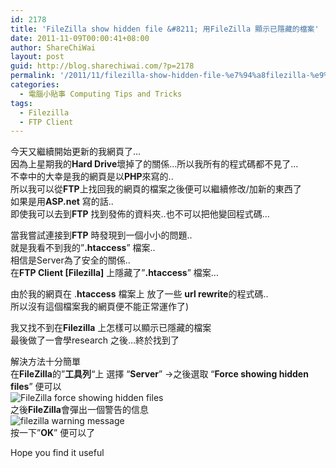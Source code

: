 ```yaml
---
id: 2178
title: 'FileZilla show hidden file &#8211; 用FileZilla 顯示已隱藏的檔案'
date: 2011-11-09T00:00:41+08:00
author: ShareChiWai
layout: post
guid: http://blog.sharechiwai.com/?p=2178
permalink: '/2011/11/filezilla-show-hidden-file-%e7%94%a8filezilla-%e9%a1%af%e7%a4%ba%e5%b7%b2%e9%9a%b1%e8%97%8f%e7%9a%84%e6%aa%94%e6%a1%88/'
categories:
  - 電腦小貼事 Computing Tips and Tricks
tags:
  - Filezilla
  - FTP Client
---
```

今天又繼續開始更新的我網頁了&#8230;  
因為上星期我的**Hard Drive**壞掉了的關係&#8230;所以我所有的程式碼都不見了&#8230;  
不幸中的大幸是我的網頁是以**PHP**來寫的..  
所以我可以從**FTP**上找回我的網頁的檔案之後便可以繼續修改/加新的東西了  
如果是用**ASP.net** 寫的話..  
即使我可以去到**FTP** 找到發佈的資料夾..也不可以把他變回程式碼&#8230;

當我嘗試連接到**FTP** 時發現到一個小小的問題..  
就是我看不到我的&#8221;**.htaccess**&#8221; 檔案..  
相信是Server為了安全的關係..  
在**FTP Client [Filezilla]** 上隱藏了&#8221;**.htaccess**&#8221; 檔案&#8230;

由於我的網頁在 .**htaccess** 檔案上 放了一些 **url rewrite**的程式碼..  
所以沒有這個檔案我的網頁便不能正常運作了)

我又找不到在**Filezilla** 上怎樣可以顯示已隱藏的檔案  
最後做了一會學research 之後&#8230;終於找到了

解決方法十分簡單  
在**FileZilla**的&#8221;**工具列**&#8220;上 選擇 &#8220;**Server**&#8221; ->之後選取 &#8220;**Force showing hidden files**&#8221; 便可以  
<img alt="FileZilla force showing hidden files" src="https://i2.wp.com/farm4.staticflickr.com/3127/13078838055_5e406fccd2_o.jpg?w=625" data-recalc-dims="1" />  
之後**FileZilla**會彈出一個警告的信息  
<img alt="filezilla warning message" src="https://i0.wp.com/farm8.staticflickr.com/7330/13078836545_559a2da707_o.jpg?w=625" data-recalc-dims="1" />  
按一下&#8221;**OK**&#8221; 便可以了

Hope you find it useful